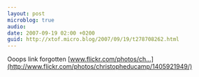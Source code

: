 ```yaml
---
layout: post
microblog: true
audio: 
date: 2007-09-19 02:00 +0200
guid: http://xtof.micro.blog/2007/09/19/t278708262.html
---
```

Ooops link forgotten [www.flickr.com/photos/ch...](http://www.flickr.com/photos/christopheducamp/1405921949/)
